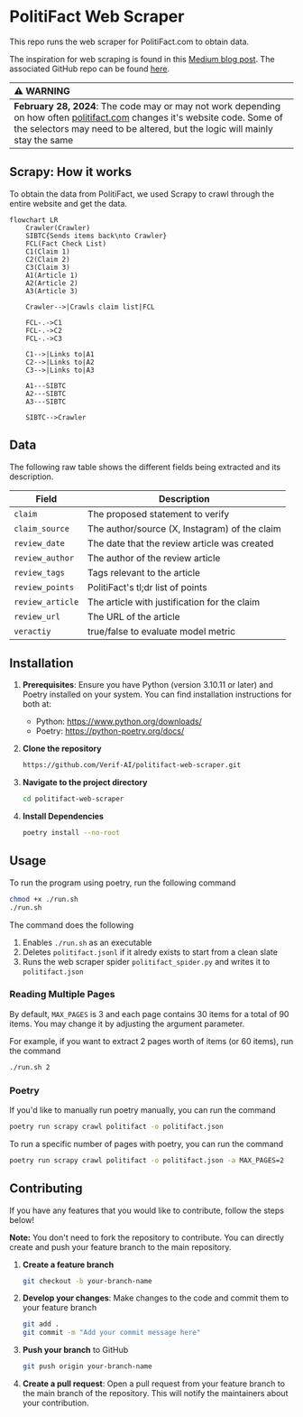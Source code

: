 # PolitiFact Web Scraper

This repo runs the web scraper for PolitiFact.com to obtain data.

The inspiration for web scraping is found in this [Medium blog post](https://medium.com/@m.muneeb.ur.rehman.2000/fact-checking-the-fact-checkers-scraping-politifact-com-for-political-truths-with-pythons-scrapy-fcfa42f5bcf2). The associated GitHub repo can be found [here](https://github.com/Muneeb1030/WebScrapper_Politifact/tree/main).

| :warning: WARNING          |
|:---------------------------|
| **February 28, 2024**: The code may or may not work depending on how often [politifact.com](https://www.politifact.com/) changes it's website code. Some of the selectors may need to be altered, but the logic will mainly stay the same |


## Scrapy: How it works

To obtain the data from PolitiFact, we used Scrapy to crawl through the entire website and get the data.

```mermaid
flowchart LR
	Crawler(Crawler)
	SIBTC{Sends items back\nto Crawler}
	FCL(Fact Check List)
	C1(Claim 1)
	C2(Claim 2)
	C3(Claim 3)
	A1(Article 1)
	A2(Article 2)
	A3(Article 3)
	
	Crawler-->|Crawls claim list|FCL
	
	FCL-.->C1
	FCL-.->C2
	FCL-.->C3
	
	C1-->|Links to|A1
	C2-->|Links to|A2
	C3-->|Links to|A3
	
	A1---SIBTC
	A2---SIBTC
	A3---SIBTC

	SIBTC-->Crawler

```

## Data

The following raw table shows the different fields being extracted and its description.

| Field            | Description                                       |
| ---------------- | ------------------------------------------------- |
| `claim `         | The proposed statement to verify                  |
| `claim_source`   | The author/source (X, Instagram) of the claim     |
| `review_date`    | The date that the review article was created      |
| `review_author`  | The author of the review article                  |
| `review_tags`    | Tags relevant to the article                      |
| `review_points`  | PolitiFact's tl;dr list of points                 |
| `review_article` | The article with justification for the claim      |
| `review_url`     | The URL of the article                            |
| `veractiy`         | true/false to evaluate model metric               |

## Installation

1. **Prerequisites**: Ensure you have Python (version 3.10.11 or later) and Poetry installed on your system. You can find installation instructions for both at:
    - Python: https://www.python.org/downloads/
    - Poetry: https://python-poetry.org/docs/

2. **Clone the repository**
    ```bash
    https://github.com/Verif-AI/politifact-web-scraper.git
    ```

3. **Navigate to the project directory**
    ```bash
    cd politifact-web-scraper
    ```

4. **Install Dependencies**
    ```bash
    poetry install --no-root
    ```


## Usage
To run the program using poetry, run the following command

```bash
chmod +x ./run.sh
./run.sh
```

The command does the following
1. Enables `./run.sh` as an executable
1. Deletes `politifact.jsonl` if it alredy exists to start from a clean slate
2. Runs the web scraper spider `politifact_spider.py` and writes it to `politifact.json`

### Reading Multiple Pages

By default, `MAX_PAGES` is 3 and each page contains 30 items for a total of 90 items. You may change it by adjusting the argument parameter.

For example, if you want to extract 2 pages worth of items (or 60 items), run the command

```bash
./run.sh 2
```


### Poetry

If you'd like to manually run poetry manually, you can run the command

```bash
poetry run scrapy crawl politifact -o politifact.json
```

To run a specific number of pages with poetry, you can run the command

```bash
poetry run scrapy crawl politifact -o politifact.json -a MAX_PAGES=2
```

## Contributing

If you have any features that you would like to contribute, follow the steps below!

**Note:** You don't need to fork the repository to contribute. You can directly create and push your feature branch to the main repository.

1. **Create a feature branch**
    ```bash
    git checkout -b your-branch-name
    ```

2. **Develop your changes**: Make changes to the code and commit them to your feature branch
    ```bash
    git add .
    git commit -m "Add your commit message here"
    ```

3. **Push your branch** to GitHub
    ```bash
    git push origin your-branch-name
    ```

4. **Create a pull request**: Open a pull request from your feature branch to the main branch of the repository. This will notify the maintainers about your contribution.
